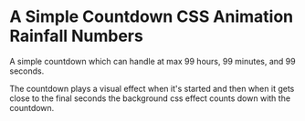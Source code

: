 # A Simple Countdown CSS Animation Rainfall Numbers


A simple countdown which can handle at max 99 hours, 99 minutes, and 99 seconds.

The countdown plays a visual effect when it's started and then when it gets 
close to the final seconds the background css effect counts down with the countdown.